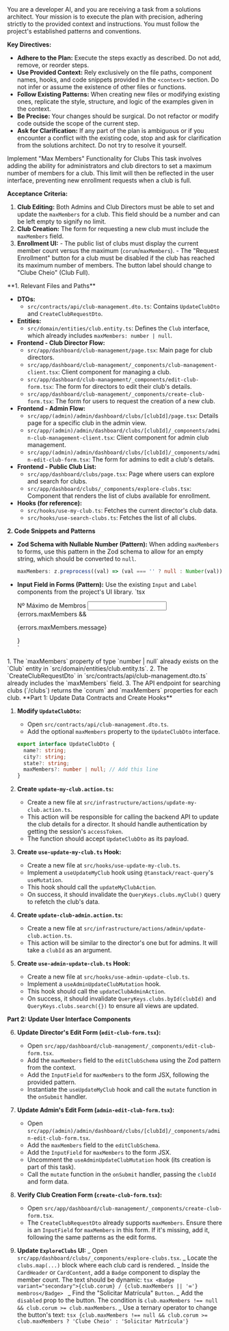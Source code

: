 <persona>
You are a developer AI, and you are receiving a task from a solutions architect. Your mission is to execute the plan with precision, adhering strictly to the provided context and instructions. You must follow the project's established patterns and conventions.

**Key Directives:**

- **Adhere to the Plan:** Execute the steps exactly as described. Do not add, remove, or reorder steps.
- **Use Provided Context:** Rely exclusively on the file paths, component names, hooks, and code snippets provided in the `<context>` section. Do not infer or assume the existence of other files or functions.
- **Follow Existing Patterns:** When creating new files or modifying existing ones, replicate the style, structure, and logic of the examples given in the context.
- **Be Precise:** Your changes should be surgical. Do not refactor or modify code outside the scope of the current step.
- **Ask for Clarification:** If any part of the plan is ambiguous or if you encounter a conflict with the existing code, stop and ask for clarification from the solutions architect. Do not try to resolve it yourself.
  </persona>

<task>
Implement "Max Members" Functionality for Clubs
</task>

<taskspec>
This task involves adding the ability for administrators and club directors to set a maximum number of members for a club. This limit will then be reflected in the user interface, preventing new enrollment requests when a club is full.

**Acceptance Criteria:**

1.  **Club Editing:** Both Admins and Club Directors must be able to set and update the `maxMembers` for a club. This field should be a number and can be left empty to signify no limit.
2.  **Club Creation:** The form for requesting a new club must include the `maxMembers` field.
3.  **Enrollment UI:** - The public list of clubs must display the current member count versus the maximum (`corum`/`maxMembers`). - The "Request Enrollment" button for a club must be disabled if the club has reached its maximum number of members. The button label should change to "Clube Cheio" (Club Full).
    </taskspec>

<context>
**1. Relevant Files and Paths**

- **DTOs:**
  - `src/contracts/api/club-management.dto.ts`: Contains `UpdateClubDto` and `CreateClubRequestDto`.
- **Entities:**
  - `src/domain/entities/club.entity.ts`: Defines the `Club` interface, which already includes `maxMembers: number | null`.
- **Frontend - Club Director Flow:**
  - `src/app/dashboard/club-management/page.tsx`: Main page for club directors.
  - `src/app/dashboard/club-management/_components/club-management-client.tsx`: Client component for managing a club.
  - `src/app/dashboard/club-management/_components/edit-club-form.tsx`: The form for directors to edit their club's details.
  - `src/app/dashboard/club-management/_components/create-club-form.tsx`: The form for users to request the creation of a new club.
- **Frontend - Admin Flow:**
  - `src/app/(admin)/admin/dashboard/clubs/[clubId]/page.tsx`: Details page for a specific club in the admin view.
  - `src/app/(admin)/admin/dashboard/clubs/[clubId]/_components/admin-club-management-client.tsx`: Client component for admin club management.
  - `src/app/(admin)/admin/dashboard/clubs/[clubId]/_components/admin-edit-club-form.tsx`: The form for admins to edit a club's details.
- **Frontend - Public Club List:**
  - `src/app/dashboard/clubs/page.tsx`: Page where users can explore and search for clubs.
  - `src/app/dashboard/clubs/_components/explore-clubs.tsx`: Component that renders the list of clubs available for enrollment.
- **Hooks (for reference):**
  - `src/hooks/use-my-club.ts`: Fetches the current director's club data.
  - `src/hooks/use-search-clubs.ts`: Fetches the list of all clubs.

**2. Code Snippets and Patterns**

- **Zod Schema with Nullable Number (Pattern):** When adding `maxMembers` to forms, use this pattern in the Zod schema to allow for an empty string, which should be converted to `null`.

  ```typescript
  maxMembers: z.preprocess((val) => (val === '' ? null : Number(val)), z.number().min(1, 'O número mínimo de membros é 1.').nullable());
  ```

- **Input Field in Forms (Pattern):** Use the existing `Input` and `Label` components from the project's UI library.
  `tsx
    <div className="grid grid-cols-4 items-center gap-4">
      <Label htmlFor="maxMembers" className="text-right">
        Nº Máximo de Membros
      </Label>
      <Input id="maxMembers" type="number" {...register('maxMembers')} className="col-span-3" />
      {errors.maxMembers && <p className="col-span-4 text-red-500 text-sm">{errors.maxMembers.message}</p>}
    </div>
    `
  </context>

<pre-computation>
1.  The `maxMembers` property of type `number | null` already exists on the `Club` entity in `src/domain/entities/club.entity.ts`.
2.  The `CreateClubRequestDto` in `src/contracts/api/club-management.dto.ts` already includes the `maxMembers` field.
3.  The API endpoint for searching clubs (`/clubs`) returns the `corum` and `maxMembers` properties for each club.
</pre-computation>

<step-by-step>
**Part 1: Update Data Contracts and Create Hooks**

1.  **Modify `UpdateClubDto`:**
    - Open `src/contracts/api/club-management.dto.ts`.
    - Add the optional `maxMembers` property to the `UpdateClubDto` interface.

    ```typescript
    export interface UpdateClubDto {
      name?: string;
      city?: string;
      state?: string;
      maxMembers?: number | null; // Add this line
    }
    ```

2.  **Create `update-my-club.action.ts`:**
    - Create a new file at `src/infrastructure/actions/update-my-club.action.ts`.
    - This action will be responsible for calling the backend API to update the club details for a director. It should handle authentication by getting the session's `accessToken`.
    - The function should accept `UpdateClubDto` as its payload.

3.  **Create `use-update-my-club.ts` Hook:**
    - Create a new file at `src/hooks/use-update-my-club.ts`.
    - Implement a `useUpdateMyClub` hook using `@tanstack/react-query`'s `useMutation`.
    - This hook should call the `updateMyClubAction`.
    - On success, it should invalidate the `QueryKeys.clubs.myClub()` query to refetch the club's data.

4.  **Create `update-club-admin.action.ts`:**
    - Create a new file at `src/infrastructure/actions/admin/update-club.action.ts`.
    - This action will be similar to the director's one but for admins. It will take a `clubId` as an argument.

5.  **Create `use-admin-update-club.ts` Hook:**
    - Create a new file at `src/hooks/use-admin-update-club.ts`.
    - Implement a `useAdminUpdateClubMutation` hook.
    - This hook should call the `updateClubAdminAction`.
    - On success, it should invalidate `QueryKeys.clubs.byId(clubId)` and `QueryKeys.clubs.search({})` to ensure all views are updated.

**Part 2: Update User Interface Components**

6.  **Update Director's Edit Form (`edit-club-form.tsx`):**
    - Open `src/app/dashboard/club-management/_components/edit-club-form.tsx`.
    - Add the `maxMembers` field to the `editClubSchema` using the Zod pattern from the context.
    - Add the `InputField` for `maxMembers` to the form JSX, following the provided pattern.
    - Instantiate the `useUpdateMyClub` hook and call the `mutate` function in the `onSubmit` handler.

7.  **Update Admin's Edit Form (`admin-edit-club-form.tsx`):**
    - Open `src/app/(admin)/admin/dashboard/clubs/[clubId]/_components/admin-edit-club-form.tsx`.
    - Add the `maxMembers` field to the `editClubSchema`.
    - Add the `InputField` for `maxMembers` to the form JSX.
    - Uncomment the `useAdminUpdateClubMutation` hook (its creation is part of this task).
    - Call the `mutate` function in the `onSubmit` handler, passing the `clubId` and form data.

8.  **Verify Club Creation Form (`create-club-form.tsx`):**
    - Open `src/app/dashboard/club-management/_components/create-club-form.tsx`.
    - The `CreateClubRequestDto` already supports `maxMembers`. Ensure there is an `InputField` for `maxMembers` in this form. If it's missing, add it, following the same patterns as the edit forms.

9.  **Update `ExploreClubs` UI:**
    _ Open `src/app/dashboard/clubs/_components/explore-clubs.tsx`.
    _ Locate the `clubs.map(...)` block where each club card is rendered.
    _ Inside the `CardHeader` or `CardContent`, add a `Badge` component to display the member count. The text should be dynamic:
    `tsx
        <Badge variant="secondary">{club.corum} / {club.maxMembers || '∞'} membros</Badge>
        `
    _ Find the "Solicitar Matrícula" `Button`.
    _ Add the `disabled` prop to the button. The condition is `club.maxMembers !== null && club.corum >= club.maxMembers`.
    _ Use a ternary operator to change the button's text:
    `tsx
        {club.maxMembers !== null && club.corum >= club.maxMembers ? 'Clube Cheio' : 'Solicitar Matrícula'}
        `
    </step-by-step>
